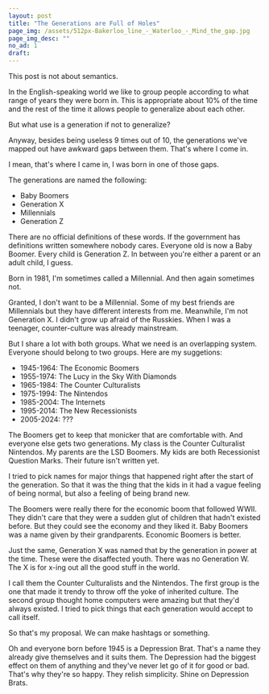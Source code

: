 ```yaml
---
layout: post
title: "The Generations are Full of Holes"
page_img: /assets/512px-Bakerloo_line_-_Waterloo_-_Mind_the_gap.jpg
page_img_desc: ""
no_ad: 1
draft: 
---
```


This post is not about semantics.

In the English-speaking world we like to group people according to what range of years they were born in. This is appropriate about 10% of the time and the rest of the time it allows people to generalize about each other.

But what use is a generation if not to generalize?

Anyway, besides being useless 9 times out of 10, the generations we've mapped out have awkward gaps between them. That's where I come in.

I mean, that's where I came in, I was born in one of those gaps.

The generations are named the following:

* Baby Boomers
* Generation X
* Millennials
* Generation Z

There are no official definitions of these words. If the government has definitions written somewhere nobody cares. Everyone old is now a Baby Boomer. Every child is Generation Z. In between you're either a parent or an adult child, I guess.

Born in 1981, I'm sometimes called a Millennial. And then again sometimes not.

Granted, I don't want to be a Millennial. Some of my best friends are Millennials but they have different interests from me. Meanwhile, I'm not Generation X. I didn't grow up afraid of the Russkies. When I was a teenager, counter-culture was already mainstream.

But I share a lot with both groups. What we need is an overlapping system. Everyone should belong to two groups. Here are my suggetions:

* 1945-1964: The Economic Boomers
* 1955-1974: The Lucy in the Sky With Diamonds
* 1965-1984: The Counter Culturalists
* 1975-1994: The Nintendos
* 1985-2004: The Internets
* 1995-2014: The New Recessionists
* 2005-2024: ???

The Boomers get to keep that monicker that are comfortable with. And everyone else gets two generations. My class is the Counter Culturalist Nintendos. My parents are the LSD Boomers. My kids are both Recessionist Question Marks. Their future isn't written yet.

I tried to pick names for major things that happened right after the start of the generation. So that it was the thing that the kids in it had a vague feeling of being normal, but also a feeling of being brand new.

The Boomers were really there for the economic boom that followed WWII. They didn't care that they were a sudden glut of children that hadn't existed before. But they could see the economy and they liked it. Baby Boomers was a name given by their grandparents. Economic Boomers is better.

Just the same, Generation X was named that by the generation in power at the time. These were the disaffected youth. There was no Generation W. The X is for x-ing out all the good stuff in the world.

I call them the Counter Culturalists and the Nintendos. The first group is the one that made it trendy to throw off the yoke of inherited culture. The second group thought home computers were amazing but that they'd always existed. I tried to pick things that each generation would accept to call itself.

So that's my proposal. We can make hashtags or something.

Oh and everyone born before 1945 is a Depression Brat. That's a name they already give themselves and it suits them. The Depression had the biggest effect on them of anything and they've never let go of it for good or bad. That's why they're so happy. They relish simplicity. Shine on Depression Brats.
